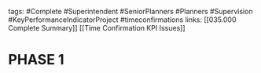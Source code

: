 tags:
	#Complete
	#Superintendent
	#SeniorPlanners
	#Planners
	#Supervision
	#KeyPerformanceIndicatorProject 
	#timeconfirmations 
links:
	[[035.000 Complete Summary]]
	[[Time Confirmation KPI Issues]]


# PHASE 1
